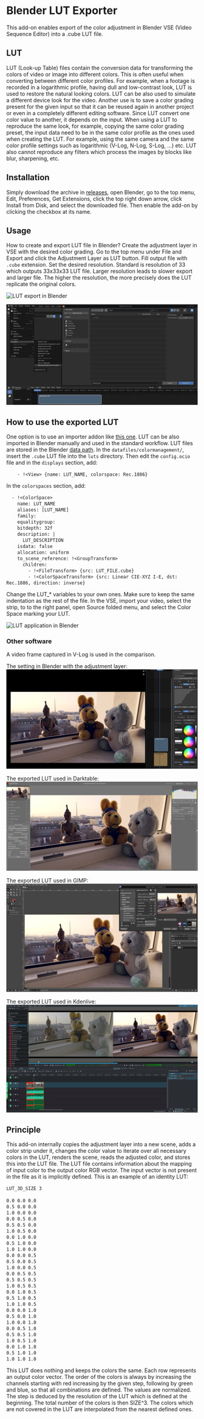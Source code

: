 # Blender LUT Exporter
This add-on enables export of the color adjustment in Blender VSE (Video Sequence Editor) into a .cube LUT file.

## LUT
LUT (Look-up Table) files contain the conversion data for transforming the colors of video or image into different colors. 
This is often useful when converting between different color profiles. 
For example, when a footage is recorded in a logarithmic profile, having dull and low-contrast look, LUT is used to restore the natural looking colors. 
LUT can be also used to simulate a different device look for the video. 
Another use is to save a color grading present for the given input so that it can be reused again in another project or even in a completely different editing software. 
Since LUT convert one color value to another, it depends on the input. 
When using a LUT to reproduce the same look, for example, copying the same color grading preset, the input data need to be in the same color profile as the ones used when creating the LUT. 
For example, using the same camera and the same color profile settings such as logarithmic (V-Log, N-Log, S-Log, ...) etc.
LUT also cannot reproduce any filters which process the images by blocks like blur, sharpening, etc.

## Installation
Simply download the archive in [releases](https://github.com/ichlubna/BlenderLUTExporter/releases), open Blender, go to the top menu, Edit, Preferences, Get Extensions, click the top right down arrow, click Install from Disk, and select the downloaded file. 
Then enable the add-on by clicking the checkbox at its name.

## Usage
How to create and export LUT file in Blender?
Create the adjustment layer in VSE with the desired color grading.
Go to the top menu under File and Export and click the Adjustment Layer as LUT button.
Fill output file with `.cube` extension. 
Set the desired resolution. 
Standard is resolution of 33 which outputs 33x33x33 LUT file. 
Larger resolution leads to slower export and larger file. 
The higher the resolution, the more precisely does the LUT replicate the original colors. 

![LUT export in Blender](images/LUTExport.gif "LUT export in Blender")

![LUT export window in Blender](images/LUTExportEnd.webp "LUT export window in Blender")

## How to use the exported LUT
One option is to use an importer addon like [this one](https://github.com/tin2tin/3D_LUT_Import_VSE).
LUT can be also imported in Blender manually and used in the standard workflow.
LUT files are stored in the Blender [data path](https://docs.blender.org/manual/en/latest/advanced/blender_directory_layout.html#:~:text=an%20application%20template.-,./datafiles,-Data%20files%20loaded). 
In the `datafiles/colormanagement/`, insert the `.cube` LUT file into the `luts` directory.
Then edit the `config.ocio` file and in the `displays` section, add:
```
    - !<View> {name: LUT_NAME, colorspace: Rec.1886}
```

In the `colorspaces` section, add:
```
  - !<ColorSpace>
    name: LUT_NAME
    aliases: [LUT_NAME]
    family: 
    equalitygroup:
    bitdepth: 32f
    description: |
      LUT_DESCRIPTION
    isdata: false
    allocation: uniform
    to_scene_reference: !<GroupTransform>
      children:
        - !<FileTransform> {src: LUT_FILE.cube}
        - !<ColorSpaceTransform> {src: Linear CIE-XYZ I-E, dst: Rec.1886, direction: inverse}    
```

Change the LUT_* variables to your own ones. 
Make sure to keep the same indentation as the rest of the file.
In the VSE, import your video, select the strip, to to the right panel, open Source folded menu, and select the Color Space marking your LUT.

![LUT application in Blender](images/LUTApply.gif "LUT application in Blender")

### Other software

A video frame captured in V-Log is used in the comparison.  
  
The setting in Blender with the adjustment layer:  
![Ajustment layer in Blender](images/blender.webp "Adjustment layer in Blender")

The exported LUT used in Darktable:  
![LUT application in Darktable](images/darktable.webp "LUT application in Darktable")

The exported LUT used in GIMP:  
![LUT application in GIMP](images/gimp.webp "LUT application in GIMP")

The exported LUT used in Kdenlive:  
![LUT application in Kdenlive](images/kdenlive.webp "LUT application in Kdenlive")

## Principle
This add-on internally copies the adjustment layer into a new scene, adds a color strip under it, changes the color value to iterate over all necessary colors in the LUT, renders the scene, reads the adjusted color, and stores this into the LUT file. 
The LUT file contains information about the mapping of input color to the output color RGB vector.
The input vector is not present in the file as it is implicitly defined. 
This is an example of an identity LUT:

```
LUT_3D_SIZE 3

0.0 0.0 0.0
0.5 0.0 0.0
1.0 0.0 0.0
0.0 0.5 0.0
0.5 0.5 0.0
1.0 0.5 0.0
0.0 1.0 0.0
0.5 1.0 0.0
1.0 1.0 0.0
0.0 0.0 0.5
0.5 0.0 0.5
1.0 0.0 0.5
0.0 0.5 0.5
0.5 0.5 0.5
1.0 0.5 0.5
0.0 1.0 0.5
0.5 1.0 0.5
1.0 1.0 0.5
0.0 0.0 1.0
0.5 0.0 1.0
1.0 0.0 1.0
0.0 0.5 1.0
0.5 0.5 1.0
1.0 0.5 1.0
0.0 1.0 1.0
0.5 1.0 1.0
1.0 1.0 1.0
```

This LUT does nothing and keeps the colors the same. 
Each row represents an output color vector. 
The order of the colors is always by increasing the channels starting with red increasing by the given step, following by green and blue, so that all combinations are defined.
The values are normalized. 
The step is deduced by the resolution of the LUT which is defined at the beginning. 
The total number of the colors is then SIZE^3. 
The colors which are not covered in the LUT are interpolated from the nearest defined ones.
